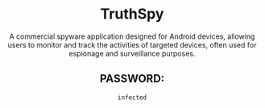 <div align="center">

# TruthSpy

A commercial spyware application designed for Android devices, allowing users to monitor and track the activities of targeted devices, often used for espionage and surveillance purposes.

## PASSWORD:

```
infected
```

</div>
